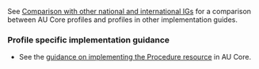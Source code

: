See [Comparison with other national and international IGs](comparison.html) for a comparison between AU Core profiles and profiles in other implementation guides.

### Profile specific implementation guidance
- See the [guidance on implementing the Procedure resource](https://build.fhir.org/ig/hl7au/au-fhir-core/StructureDefinition-au-core-procedure.html#profile-specific-implementation-guidance) in AU Core.
